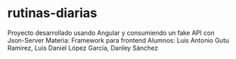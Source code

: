 # rutinas-diarias
Proyecto desarrollado usando Angular y consumiendo un fake API con Json-Server
Materia: Framework para frontend
Alumnos: Luis Antonio Gutu Ramirez, Luis Daniel López García, Danley Sánchez
